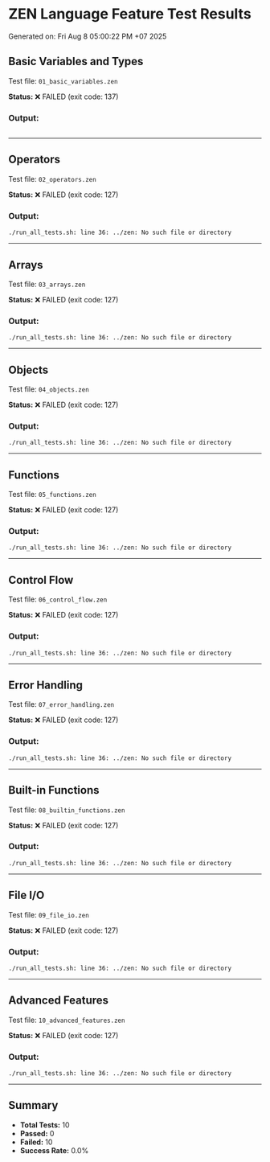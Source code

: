 # ZEN Language Feature Test Results

Generated on: Fri Aug  8 05:00:22 PM +07 2025

## Basic Variables and Types

Test file: `01_basic_variables.zen`

**Status:** ❌ FAILED (exit code: 137)

### Output:
```

```

---

## Operators

Test file: `02_operators.zen`

**Status:** ❌ FAILED (exit code: 127)

### Output:
```
./run_all_tests.sh: line 36: ../zen: No such file or directory
```

---

## Arrays

Test file: `03_arrays.zen`

**Status:** ❌ FAILED (exit code: 127)

### Output:
```
./run_all_tests.sh: line 36: ../zen: No such file or directory
```

---

## Objects

Test file: `04_objects.zen`

**Status:** ❌ FAILED (exit code: 127)

### Output:
```
./run_all_tests.sh: line 36: ../zen: No such file or directory
```

---

## Functions

Test file: `05_functions.zen`

**Status:** ❌ FAILED (exit code: 127)

### Output:
```
./run_all_tests.sh: line 36: ../zen: No such file or directory
```

---

## Control Flow

Test file: `06_control_flow.zen`

**Status:** ❌ FAILED (exit code: 127)

### Output:
```
./run_all_tests.sh: line 36: ../zen: No such file or directory
```

---

## Error Handling

Test file: `07_error_handling.zen`

**Status:** ❌ FAILED (exit code: 127)

### Output:
```
./run_all_tests.sh: line 36: ../zen: No such file or directory
```

---

## Built-in Functions

Test file: `08_builtin_functions.zen`

**Status:** ❌ FAILED (exit code: 127)

### Output:
```
./run_all_tests.sh: line 36: ../zen: No such file or directory
```

---

## File I/O

Test file: `09_file_io.zen`

**Status:** ❌ FAILED (exit code: 127)

### Output:
```
./run_all_tests.sh: line 36: ../zen: No such file or directory
```

---

## Advanced Features

Test file: `10_advanced_features.zen`

**Status:** ❌ FAILED (exit code: 127)

### Output:
```
./run_all_tests.sh: line 36: ../zen: No such file or directory
```

---


## Summary

- **Total Tests:** 10
- **Passed:** 0
- **Failed:** 10
- **Success Rate:** 0.0%
